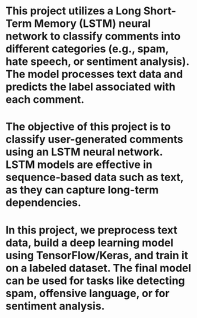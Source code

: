 # This project utilizes a Long Short-Term Memory (LSTM) neural network to classify comments into different categories (e.g., spam, hate speech, or sentiment analysis). The model processes text data and predicts the label associated with each comment.
# The objective of this project is to classify user-generated comments using an LSTM neural network. LSTM models are effective in sequence-based data such as text, as they can capture long-term dependencies.
# In this project, we preprocess text data, build a deep learning model using TensorFlow/Keras, and train it on a labeled dataset. The final model can be used for tasks like detecting spam, offensive language, or for sentiment analysis.
